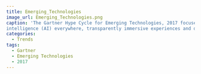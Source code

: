 ```yaml
---
title: Emerging_Technologies
image_url: Emerging_Technologies.png 
caption: 'The Gartner Hype Cycle for Emerging Technologies, 2017 focuses on three emerging technology mega-trends: Artificial 
intelligence (AI) everywhere, transparently immersive experiences and digital platforms' 
categories:
  - Trends
tags:
  - Gartner
  - Emerging Technologies
  - 2017
---
```

